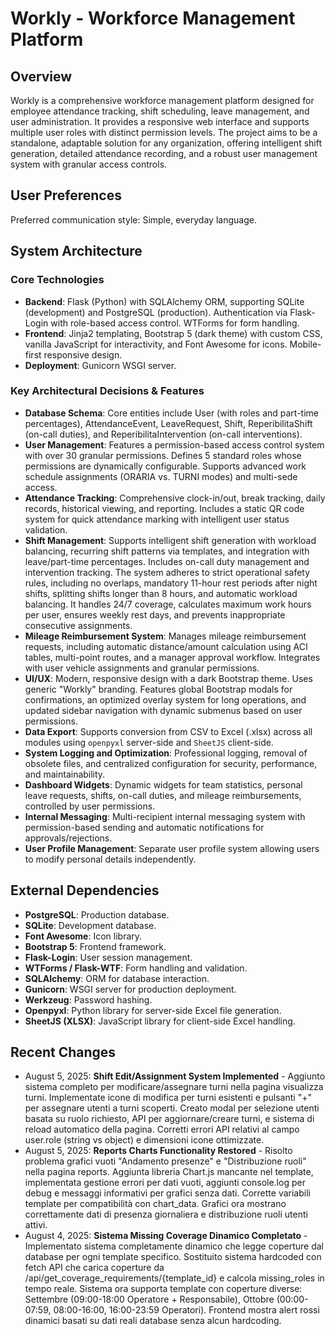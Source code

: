 # Workly - Workforce Management Platform

## Overview
Workly is a comprehensive workforce management platform designed for employee attendance tracking, shift scheduling, leave management, and user administration. It provides a responsive web interface and supports multiple user roles with distinct permission levels. The project aims to be a standalone, adaptable solution for any organization, offering intelligent shift generation, detailed attendance recording, and a robust user management system with granular access controls.

## User Preferences
Preferred communication style: Simple, everyday language.

## System Architecture

### Core Technologies
- **Backend**: Flask (Python) with SQLAlchemy ORM, supporting SQLite (development) and PostgreSQL (production). Authentication via Flask-Login with role-based access control. WTForms for form handling.
- **Frontend**: Jinja2 templating, Bootstrap 5 (dark theme) with custom CSS, vanilla JavaScript for interactivity, and Font Awesome for icons. Mobile-first responsive design.
- **Deployment**: Gunicorn WSGI server.

### Key Architectural Decisions & Features
- **Database Schema**: Core entities include User (with roles and part-time percentages), AttendanceEvent, LeaveRequest, Shift, ReperibilitaShift (on-call duties), and ReperibilitaIntervention (on-call interventions).
- **User Management**: Features a permission-based access control system with over 30 granular permissions. Defines 5 standard roles whose permissions are dynamically configurable. Supports advanced work schedule assignments (ORARIA vs. TURNI modes) and multi-sede access.
- **Attendance Tracking**: Comprehensive clock-in/out, break tracking, daily records, historical viewing, and reporting. Includes a static QR code system for quick attendance marking with intelligent user status validation.
- **Shift Management**: Supports intelligent shift generation with workload balancing, recurring shift patterns via templates, and integration with leave/part-time percentages. Includes on-call duty management and intervention tracking. The system adheres to strict operational safety rules, including no overlaps, mandatory 11-hour rest periods after night shifts, splitting shifts longer than 8 hours, and automatic workload balancing. It handles 24/7 coverage, calculates maximum work hours per user, ensures weekly rest days, and prevents inappropriate consecutive assignments.
- **Mileage Reimbursement System**: Manages mileage reimbursement requests, including automatic distance/amount calculation using ACI tables, multi-point routes, and a manager approval workflow. Integrates with user vehicle assignments and granular permissions.
- **UI/UX**: Modern, responsive design with a dark Bootstrap theme. Uses generic "Workly" branding. Features global Bootstrap modals for confirmations, an optimized overlay system for long operations, and updated sidebar navigation with dynamic submenus based on user permissions.
- **Data Export**: Supports conversion from CSV to Excel (.xlsx) across all modules using `openpyxl` server-side and `SheetJS` client-side.
- **System Logging and Optimization**: Professional logging, removal of obsolete files, and centralized configuration for security, performance, and maintainability.
- **Dashboard Widgets**: Dynamic widgets for team statistics, personal leave requests, shifts, on-call duties, and mileage reimbursements, controlled by user permissions.
- **Internal Messaging**: Multi-recipient internal messaging system with permission-based sending and automatic notifications for approvals/rejections.
- **User Profile Management**: Separate user profile system allowing users to modify personal details independently.

## External Dependencies
- **PostgreSQL**: Production database.
- **SQLite**: Development database.
- **Font Awesome**: Icon library.
- **Bootstrap 5**: Frontend framework.
- **Flask-Login**: User session management.
- **WTForms / Flask-WTF**: Form handling and validation.
- **SQLAlchemy**: ORM for database interaction.
- **Gunicorn**: WSGI server for production deployment.
- **Werkzeug**: Password hashing.
- **Openpyxl**: Python library for server-side Excel file generation.
- **SheetJS (XLSX)**: JavaScript library for client-side Excel handling.

## Recent Changes
- August 5, 2025: **Shift Edit/Assignment System Implemented** - Aggiunto sistema completo per modificare/assegnare turni nella pagina visualizza turni. Implementate icone di modifica per turni esistenti e pulsanti "+" per assegnare utenti a turni scoperti. Creato modal per selezione utenti basata su ruolo richiesto, API per aggiornare/creare turni, e sistema di reload automatico della pagina. Corretti errori API relativi al campo user.role (string vs object) e dimensioni icone ottimizzate.
- August 5, 2025: **Reports Charts Functionality Restored** - Risolto problema grafici vuoti "Andamento presenze" e "Distribuzione ruoli" nella pagina reports. Aggiunta libreria Chart.js mancante nel template, implementata gestione errori per dati vuoti, aggiunti console.log per debug e messaggi informativi per grafici senza dati. Corrette variabili template per compatibilità con chart_data. Grafici ora mostrano correttamente dati di presenza giornaliera e distribuzione ruoli utenti attivi.
- August 4, 2025: **Sistema Missing Coverage Dinamico Completato** - Implementato sistema completamente dinamico che legge coperture dal database per ogni template specifico. Sostituito sistema hardcoded con fetch API che carica coperture da /api/get_coverage_requirements/{template_id} e calcola missing_roles in tempo reale. Sistema ora supporta template con coperture diverse: Settembre (09:00-18:00 Operatore + Responsabile), Ottobre (00:00-07:59, 08:00-16:00, 16:00-23:59 Operatori). Frontend mostra alert rossi dinamici basati su dati reali database senza alcun hardcoding.